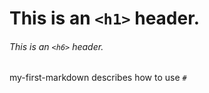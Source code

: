 # This is an `<h1>` header.

###### This is an `<h6>` header.

my-first-markdown describes how to use `#`
